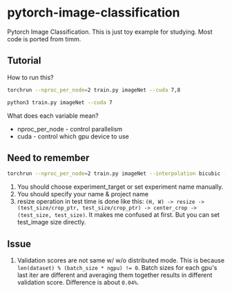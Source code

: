 # pytorch-image-classification
 Pytorch Image Classification. This is just toy example for studying. Most code is ported from timm.



## Tutorial
How to run this?
```bash
torchrun --nproc_per_node=2 train.py imageNet --cuda 7,8 
```

```bash
python3 train.py imageNet --cuda 7 
```

What does each variable mean?
- nproc_per_node - control parallelism
- cuda - control which gpu device to use



## Need to remember
```bash
torchrun --nproc_per_node=2 train.py imageNet --interpolation bicubic --lr 1e-3 --epoch 50 --warmup-lr 1e-6 -j 8 --pin-memory --amp --channels-last --cuda 7,8 --who hankyul --exp-target model_name
```

1. You should choose experiment_target or set experiment name manually.
2. You should specify your name & project name
3. resize operation in test time is done like this: `(H, W) -> resize -> (test_size/crop_ptr, test_size/crop_ptr) -> center_crop -> (test_size, test_size)`. It makes me confused at first. But you can set test_image size directly.



## Issue
1. Validation scores are not same w/ w/o distributed mode. This is because `len(dataset) % (batch_size * ngpu) != 0`. Batch sizes for each gpu's last iter are different and averaging them together results in different validation score. Difference is about `0.04%`.